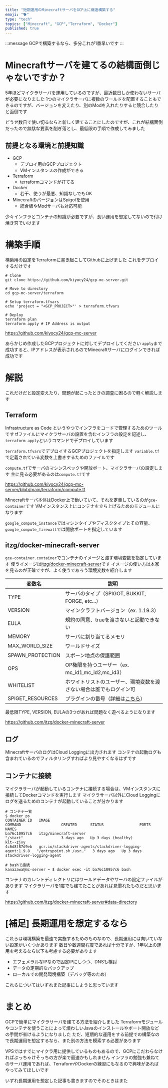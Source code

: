 ```yaml
---
title: "短期運用のMinecraftサーバをGCP上に爆速構築する"
emoji: "🐕"
type: "tech"
topics: ["Minecraft", "GCP","Terraform", "Docker"]
published: true
---
```


:::message
GCPで構築するなら、多分これが1番早いです
:::

# Minecraftサーバを建てるの結構面倒じゃないですか？
5年ほどマイクラサーバを運用しているのですが、最近数日しか使わないサーバが必要になりました
1つのマイクラサーバに複数のワールドを配置することもできるのですが、バージョンを変えたり、別のModを入れたりすると競合したりと面倒です

どうせ数日で使い切るならと新しく建てることにしたのですが、これが結構面倒だったので無駄な要素を削ぎ落とし、最低限の手順で作成してみました

## 前提となる環境と前提知識
- GCP
  - デプロイ用のGCPプロジェクト
  - VMインスタンスの作成ができる
- Terraform
  - terraformコマンドが打てる
- Docker
  - 若干、使うが最悪、知識なしでもOK
- MinecraftのバージョンはSpigotを使用
  - 統合版やModサーバも対応可能

少々インフラとコンテナの知識が必要ですが、長い運用を想定してないので付け焼き刃でいけます

# 構築手順
構築用の設定をTerraformに書き起こしてGithubに上げました
これをデプロイするだけです

```shell
# Clone
git clone https://github.com/kiyocy24/gcp-mc-server.git

# Move to directory
cd gcp-mc-server/terraform

# Setup terraform.tfvars
echo 'project = "<GCP_PROJECT>"' > terraform.tfvars

# Deploy
terraform plan
terraform apply # IP Address is output
```

https://github.com/kiyocy24/gcp-mc-server

あらかじめ作成したGCPプロジェクトに対してデプロイしてください
`apply`まで成功すると、IPアドレスが表示されるのでMinecraftサーバにログインできれば成功です


# 解説
これだけだと設定変えたり、問題が起こったときの調査に困るので軽く解説します

## Terraform
Infrastructure as Code というやつでインフラをコードで管理するためのツールです
tfファイルにマイクラサーバの設置を含むインフラの設定を記述し、`terraform apply`というコマンドでデプロイしています

`terraform.tfvars`でデプロイするGCPプロジェクトを指定します
`variable.tf`で定義されている変数を上書きするためのファイルです

`compute.tf`でサーバのマシンスペックや開放ポート、マイクラサーバの設定します
主に見る必要があるのは`compute.tf`です

https://github.com/kiyocy24/gcp-mc-server/blob/main/terraform/compute.tf

Minecraftサーバ本体はDocker上で動いていて、それを定義しているのが`gce-container`です
VMインスタンス上にコンテナを立ち上げるためのモジュールになります

`google_compute_instance`ではマシンタイプやディスクタイプとその容量、
`google_compute_firewall`では開放ポートを指定しています

## itzg/docker-minecraft-server
`gce-container.container`でコンテナのイメージと渡す環境変数を指定しています
使うイメージは[itzg/docker-minecraft-server](https://github.com/itzg/docker-minecraft-server)です
イメージの使い方は本家を見るのが正確ですが、よく使うであろう環境変数を紹介します

| 変数名              | 説明                                                                                                                             |
|------------------|--------------------------------------------------------------------------------------------------------------------------------|
| TYPE             | サーバのタイプ（SPIGOT, BUKKIT, FORGE, etc...）                                                                                         |
| VERSION          | マインクラフトバージョン（ex. 1.19.3）                                                                                                       |
| EULA             | 規約の同意、trueを渡さないと起動できない                                                                                                         |
| MEMORY           | サーバに割り当てるメモリ                                                                                                                   |
| MAX_WORLD_SIZE   | ワールドサイズ                                                                                                                        |
| SPAWN_PROTECTION | スポーン地点の保護範囲                                                                                                                    |
| OPS              | OP権限を持つユーザー（ex. mc_id1,mc_id2,mc_id3）                                                                                          |
| WHITELIST        | ホワイトリストのユーザー、環境変数を渡さない場合は誰でもログイン可                                                                                              |
| SPIGET_RESOURCES | プラグインの番号（詳細は[こちら](https://github.com/itzg/docker-minecraft-server#auto-downloading-spigotmcbukkitpapermc-plugins-with-spiget)） |

最低限TYPE, VERSION, EULAの3つがあれば問題なく遊べるようになります

https://github.com/itzg/docker-minecraft-server


## ログ
MinecraftサーバのログはCloud Loggingに出力されます
コンテナの起動ログも含まれているのでフィルタリングすればより見やすくなるはずです

## コンテナに接続
マイクラサーバが起動しているコンテナに接続する場合は、VMインスタンスに接続してDockerコマンドを実行します
マイクラサーバ以外にCloud Loggingにログを送るためのコンテナが起動していることが分かります

```shell
# コンテナ一覧
$ docker ps
CONTAINER ID   IMAGE                                                       COMMAND                  CREATED      STATUS                PORTS     NAMES
ba76c10957c6   itzg/minecraft-server                                       "/start"                 3 days ago   Up 3 days (healthy)             klt--zjvy
4c6d8f87d9eb   gcr.io/stackdriver-agents/stackdriver-logging-agent:1.9.8   "/entrypoint.sh /usr…"   3 days ago   Up 3 days                       stackdriver-logging-agent

# bashで接続
kanazawa@mc-server ~ $ docker exec -it ba76c10957c6 bash
```

コンテナのカレントディレクトリにはワールドデータやサーバの設定ファイルがあります
マイクラサーバを1度でも建てたことがあれば見慣れたものだと思います

https://github.com/itzg/docker-minecraft-server#data-directory

# [補足] 長期運用を想定するなら
これらは環境構築を最速で実施するためのものなので、長期運用には向いていない設定がいくつかあります
数日や数週間程度であれば十分ですが、1年以上の運用を考えるなら以下も考慮する必要があります

- エフェメラルなIPなので固定IPにしつつ、DNSも検討
- データの定期的なバックアップ
- ローカルでの開発環境構築（デバッグ等のため）

これらについてはいずれまた記事にしようと思っています

# まとめ
GCPで簡単にマイクラサーバを建てる方法を紹介しました
Terraformモジュールやコンテナを使うことによって煩わしいJavaのインストールやポート開放などの手間が省けるようになりました
ただ、短期的な運用をする前提での構築なので長期運用を想定するなら、また別の方法を模索する必要があります

VPSではすでにマイクラ用に提供しているものもあるので、GCPにこだわらなければぶっちゃけそっちの方が楽で最速かもしれません
インフラの勉強も兼ねてのサーバ運用であれば、TerraformやDockerの練習にもなるので興味があればやってみてほしいです

いずれ長期運用を想定した記事も書きますのでそのときはまた
